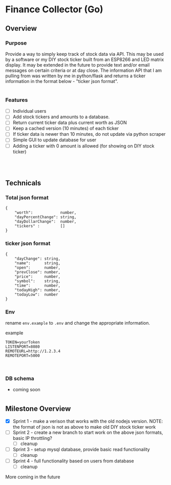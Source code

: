 # Finance Collector (Go)

## Overview

### Purpose
Provide a way to simply keep track of stock data via API. This may be used by a software or my DIY stock ticker built from an ESP8266 and LED matrix display. It may be extended in the future to provide text and/or email messages on certain criteria or at day close. The information API that I am pulling from was written by me in python/flask and returns a ticker information in the format below - "ticker json format".
<br>
<br>

### Features
- [ ] Individual users 
- [ ] Add stock tickers and amounts to a database. 
- [ ] Return current ticker data plus current worth as JSON
- [ ] Keep a cached version (10 minutes) of each ticker
- [ ] If ticker data is newer than 10 minutes, do not update via python scraper
- [ ] Simple GUI to update database for user
- [ ] Adding a ticker with 0 amount is allowed (for showing on DIY stock ticker)
<br>
<br>

## Technicals

### Total json format

```
{
    "worth":            number,
    "dayPercentChange": string,
    "dayDollarChange":  number,
    "tickers" :         []
}
```

### ticker json format
```
{
    "dayChange": string,
    "name":      string,
    "open":      number,
    "prevClose": number,
    "price":     number,
    "symbol":    string,
    "time":      number,
    "todayHigh": number,
    "todayLow":  number
}
```
### Env
rename `env.example` to `.env` and change the appropriate information.

example 
```
TOKEN=yourToken
LISTENPORT=8080
REMOTEURL=http://1.2.3.4
REMOTEPORT=5000
```

<br> 

### DB schema
* coming soon
#
## Milestone Overview
- [x] Sprint 1 - make a verison that works with the old nodejs version. NOTE: the format of json is not as above to make old DIY stock ticker work
- [ ] Sprint 2 - create a new branch to start work on the above json formats, basic IP throttling?
    - [ ] cleanup
- [ ] Sprint 3 - setup mysql database, provide basic read functionality
    - [ ] cleanup
- [ ] Sprint 4 - full functionality based on users from database
    - [ ] cleanup

More coming in the future
